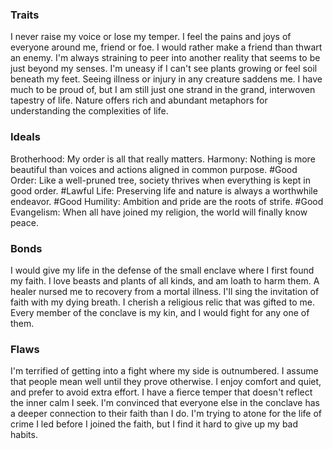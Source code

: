 
### Traits
I never raise my voice or lose my temper.
I feel the pains and joys of everyone around me, friend or foe.
I would rather make a friend than thwart an enemy.
I'm always straining to peer into another reality that seems to be just beyond my senses.
I'm uneasy if I can't see plants growing or feel soil beneath my feet.
Seeing illness or injury in any creature saddens me.
I have much to be proud of, but I am still just one strand in the grand, interwoven tapestry of life.
Nature offers rich and abundant metaphors for understanding the complexities of life.
### Ideals
Brotherhood: My order is all that really matters. 
Harmony: Nothing is more beautiful than voices and actions aligned in common purpose. #Good
Order: Like a well-pruned tree, society thrives when everything is kept in good order. #Lawful
Life: Preserving life and nature is always a worthwhile endeavor. #Good
Humility: Ambition and pride are the roots of strife. #Good
Evangelism: When all have joined my religion, the world will finally know peace.
### Bonds
I would give my life in the defense of the small enclave where I first found my faith.
I love beasts and plants of all kinds, and am loath to harm them.
A healer nursed me to recovery from a mortal illness.
I'll sing the invitation of faith with my dying breath.
I cherish a religious relic that was gifted to me.
Every member of the conclave is my kin, and I would fight for any one of them.
### Flaws
I'm terrified of getting into a fight where my side is outnumbered.
I assume that people mean well until they prove otherwise.
I enjoy comfort and quiet, and prefer to avoid extra effort.
I have a fierce temper that doesn't reflect the inner calm I seek.
I'm convinced that everyone else in the conclave has a deeper connection to their faith than I do.
I'm trying to atone for the life of crime I led before I joined the faith, but I find it hard to give up my bad habits.